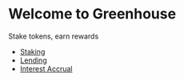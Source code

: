 # Welcome to Greenhouse

Stake tokens, earn rewards

- [Staking](staking.md)
- [Lending](lending.md)
- [Interest Accrual](interest-accrual.md)
